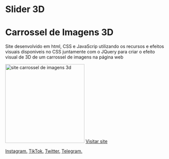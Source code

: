 # Slider 3D

<h1>Carrossel de Imagens 3D</h1>
<p>Site desenvolvido em html, CSS e JavaScrip utilizando os recursos e efeitos visuais disponiveis no CSS juntamente com o JQuery para criar o efeito visual de 3D de um carrossel de imagens na página web</p>

<img src="https://firebasestorage.googleapis.com/v0/b/werlen-dev.appspot.com/o/projects%2Fimages%2Fcarrossel-de-imagens-3d.png?alt=media&token=c5e10fd8-6808-47a7-85e0-7109358aff4e" alt="site carrossel de imagens 3d" width="250" height="250">
<a href="https://werlen-dev.web.app/carrossel-de-imagens-3d/">Visitar site</a>

<a href="https://www.instagram.com/uhcardoso.ti/">Instagram.</a>
<a href="https://www.tiktok.com/@uhcardoso.ti">TikTok.</a>
<a href="https://twitter.com/">Twitter.</a>
<a href="https://t.me/+WeQqmqwe9mw1ZTYx">Telegram.</a>
